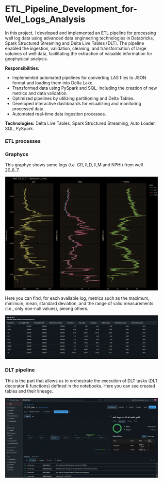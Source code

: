 # ETL_Pipeline_Development_for-Wel_Logs_Analysis
In this project, I developed and implemented an ETL pipeline for processing well log data using advanced data engineering technologies in Databricks, Spark Structured Streaming and Delta Live Tables (DLT). The pipeline enabled the ingestion, validation, cleaning, and transformation of large volumes of well data, facilitating the extraction of valuable information for geophysical analysis.

**Responsibilities:**
- Implemented automated pipelines for converting LAS files to JSON format and loading them into Delta Lake.
- Transformed data using PySpark and SQL, including the creation of new metrics and data validation.
- Optimized pipelines by utilizing partitioning and Delta Tables.
- Developed interactive dashboards for visualizing and monitoring processed data.
- Automated real-time data ingestion processes.

**Technologies:** Delta Live Tables, Spark Structured Streaming, Auto Loader, SQL, PySpark.

### ETL processes

### Graphycs

This graphyc shows some logs (*i.e.* GR, ILD, ILM and NPHI) from well 20_8_7.

 ![alt text](https://github.com/Rogelio-Bustamante/ETL_Pipeline_Development_for-Wel_Logs_Analysis/blob/main/Selected_Curves.png)

Here you can find, for each available log, metrics such as the maximum, minimum, mean, standard deviation, and the range of valid measurements (i.e., only non-null values), among others.
 
 ![alt text](https://github.com/Rogelio-Bustamante/ETL_Pipeline_Development_for-Wel_Logs_Analysis/blob/main/Statistics.png)

### DLT pipeline
 
This is the part that allows us to orchestrate the execution of DLT tasks (DLT decorator & functions) defined in the notebooks. Here you can see created tables and their lineage.

 ![alt text](https://raw.githubusercontent.com/Rogelio-Bustamante/ETL_Pipeline_Development_for-Wel_Logs_Analysis/refs/heads/main/DTL_pipeline.png)
